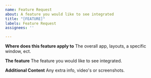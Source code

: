 ```yaml
---
name: Feature Request
about: A feature you would like to see integrated
title: "[FEATURE]"
labels: Feature Request
assignees: ''

---
```


**Where does this feature apply to**
The overall app, layouts, a specific window, ect.

**The feature**
The feature you would like to see integrated.

**Additional Content**
Any extra info, video's or screenshots.
